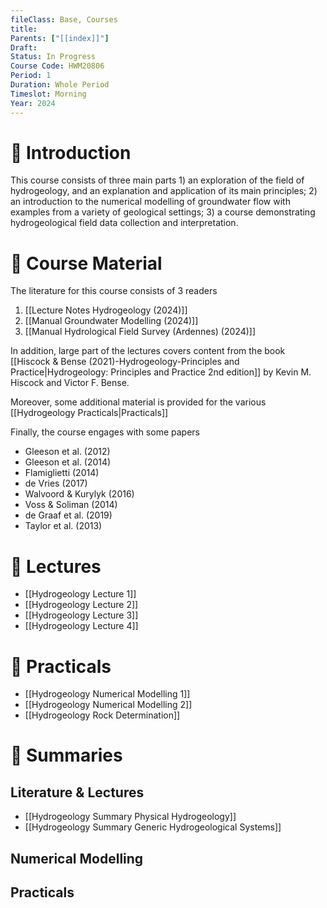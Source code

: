 ```yaml
---
fileClass: Base, Courses
title: 
Parents: ["[[index]]"]
Draft: 
Status: In Progress
Course Code: HWM20806
Period: 1
Duration: Whole Period
Timeslot: Morning
Year: 2024
---
```


# 🔎 Introduction
This course consists of three main parts 1) an exploration of the field of hydrogeology, and an explanation and application of its main principles; 2) an introduction to the numerical modelling of groundwater flow with examples from a variety of geological settings; 3) a course demonstrating hydrogeological field data collection and interpretation.

# 📖 Course Material
The literature for this course consists of 3 readers
1. [[Lecture Notes Hydrogeology (2024)]]
2. [[Manual Groundwater Modelling (2024)]]
3. [[Manual Hydrological Field Survey (Ardennes) (2024)]]

In addition, large part of the lectures covers content from the book [[Hiscock & Bense (2021)-Hydrogeology-Principles and Practice|Hydrogeology: Principles and Practice 2nd edition]] by Kevin M. Hiscock and Victor F. Bense. 

Moreover, some additional material is provided for the various [[Hydrogeology Practicals|Practicals]]

Finally, the course engages with some papers
- Gleeson et al. (2012)
- Gleeson et al. (2014)
- Flamiglietti (2014)
- de Vries (2017)
- Walvoord & Kurylyk (2016)
- Voss & Soliman (2014)
- de Graaf et al. (2019)
- Taylor et al. (2013)

# 📢 Lectures
- [[Hydrogeology Lecture 1]]
- [[Hydrogeology Lecture 2]]
- [[Hydrogeology Lecture 3]]
- [[Hydrogeology Lecture 4]]


# 🔬 Practicals
- [[Hydrogeology Numerical Modelling 1]]
- [[Hydrogeology Numerical Modelling 2]]
- [[Hydrogeology Rock Determination]]


# 🔗 Summaries
## Literature & Lectures
- [[Hydrogeology Summary Physical Hydrogeology]]
- [[Hydrogeology Summary Generic Hydrogeological Systems]]

## Numerical Modelling


## Practicals


